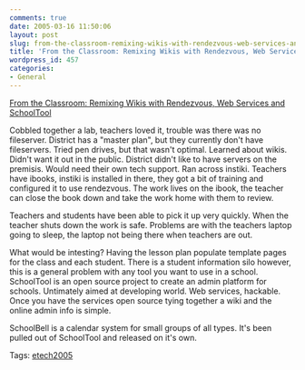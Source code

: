```yaml
---
comments: true
date: 2005-03-16 11:50:06
layout: post
slug: from-the-classroom-remixing-wikis-with-rendezvous-web-services-and-schooltool
title: 'From the Classroom: Remixing Wikis with Rendezvous, Web Services and SchoolTool'
wordpress_id: 457
categories:
- General
---
```


[From the Classroom: Remixing Wikis with Rendezvous, Web Services and SchoolTool](http://conferences.oreillynet.com/cs/et2005/view/e_sess/5985)

Cobbled together a lab, teachers loved it, trouble was there was no fileserver.  District has a "master plan", but they currently don't have fileservers.  Tried pen drives, but that wasn't optimal.  Learned about wikis.  Didn't want it out in the public. District didn't like to have servers on the premisis.  Would need their own tech support.  Ran across instiki.  Teachers have ibooks, instiki is installed in there, they got a bit of training and configured it to use rendezvous. The work lives on the ibook, the teacher can close the book down and take the work home with them to review.

Teachers and students have been able to pick it up very quickly.  When the teacher shuts down the work is safe. Problems are with the teachers laptop going to sleep, the laptop not being there when teachers are out.

What would be intesting?  Having the lesson plan populate template pages for the class and each student. There is a student information silo however, this is a general problem with any tool you want to use in a school.  SchoolTool is an open source project to create an admin platform for schools. Untimately aimed at developing world.  Web services, hackable. Once you have the services open source tying together a wiki and the online admin info is simple.

SchoolBell is a calendar system for small groups of all types.  It's been pulled out of SchoolTool and released on it's own.

Tags: [etech2005](http://www.bitsplitter.net/tag.php/ETech2005)

